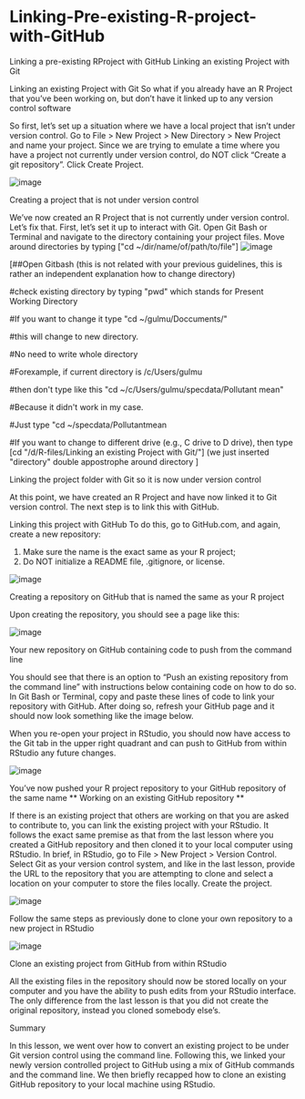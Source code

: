 # Linking-Pre-existing-R-project-with-GitHub
Linking a pre-existing RProject with GitHub
Linking an existing Project with Git

Linking an existing Project with Git
So what if you already have an R Project that you’ve been working on, but don’t have it linked up to any version control software

So first, let’s set up a situation where we have a local project that isn’t under version control. Go to File > New Project > New Directory > New Project and name your project. Since we are trying to emulate a time where you have a project not currently under version control, do NOT click “Create a git repository”. Click Create Project.

![image](https://user-images.githubusercontent.com/59471339/113389865-53470080-93c3-11eb-8847-79ded401e5ad.png)

Creating a project that is not under version control

We’ve now created an R Project that is not currently under version control. Let’s fix that. First, let’s set it up to interact with Git. Open Git Bash or Terminal and navigate to the directory containing your project files. Move around directories by typing ["cd ~/dir/name/of/path/to/file"]
![image](https://user-images.githubusercontent.com/59471339/113389961-78d40a00-93c3-11eb-82c8-56da781de37f.png)

[##Open Gitbash (this is not related with your previous guidelines, this is rather an independent explanation how to change directory)

#check existing directory by typing "pwd" which stands for Present Working Directory

#If you want to change it type "cd ~/gulmu/Doccuments/" 

#this will change to new directory.

#No need to write whole directory

#Forexample, if current directory is /c/Users/gulmu

#then don't type like this  "cd ~/c/Users/gulmu/specdata/Pollutant mean"

#Because it didn't work in my case.

#Just type "cd ~/specdata/Pollutantmean

#If you want to change to different drive (e.g., C drive to D drive), then type [cd "/d/R-files/Linking an existing Project with Git/"]
(we just inserted "directory" double appostrophe around directory 
]


Linking the project folder with Git so it is now under version control

At this point, we have created an R Project and have now linked it to Git version control. The next step is to link this with GitHub.



Linking this project with GitHub
To do this, go to GitHub.com, and again, create a new repository:
1) Make sure the name is the exact same as your R project;
2) Do NOT initialize a README file, .gitignore, or license.


![image](https://user-images.githubusercontent.com/59471339/113391616-627b7d80-93c6-11eb-897a-68eca55e3417.png)



Creating a repository on GitHub that is named the same as your R project

Upon creating the repository, you should see a page like this:


![image](https://user-images.githubusercontent.com/59471339/113392671-103b5c00-93c8-11eb-88dd-170cb25466d2.png)


Your new repository on GitHub containing code to push from the command line

You should see that there is an option to “Push an existing repository from the command line” with instructions below containing code on how to do so. In Git Bash or Terminal, copy and paste these lines of code to link your repository with GitHub. After doing so, refresh your GitHub page and it should now look something like the image below.

When you re-open your project in RStudio, you should now have access to the Git tab in the upper right quadrant and can push to GitHub from within RStudio any future changes.




![image](https://user-images.githubusercontent.com/59471339/113392690-192c2d80-93c8-11eb-874e-da7ae7df303f.png)

You’ve now pushed your R project repository to your GitHub repository of the same name
**
Working on an existing GitHub repository
**

If there is an existing project that others are working on that you are asked to contribute to, you can link the existing project with your RStudio. It follows the exact same premise as that from the last lesson where you created a GitHub repository and then cloned it to your local computer using RStudio. In brief, in RStudio, go to File > New Project > Version Control. Select Git as your version control system, and like in the last lesson, provide the URL to the repository that you are attempting to clone and select a location on your computer to store the files locally. Create the project.


![image](https://user-images.githubusercontent.com/59471339/113392762-36f99280-93c8-11eb-99c3-8161222408ff.png)

Follow the same steps as previously done to clone your own repository to a new project in RStudio

![image](https://user-images.githubusercontent.com/59471339/113392802-42e55480-93c8-11eb-9884-038e48d5df69.png)

Clone an existing project from GitHub from within RStudio

All the existing files in the repository should now be stored locally on your computer and you have the ability to push edits from your RStudio interface. The only difference from the last lesson is that you did not create the original repository, instead you cloned somebody else’s.

Summary


In this lesson, we went over how to convert an existing project to be under Git version control using the command line. Following this, we linked your newly version controlled project to GitHub using a mix of GitHub commands and the command line. We then briefly recapped how to clone an existing GitHub repository to your local machine using RStudio.











